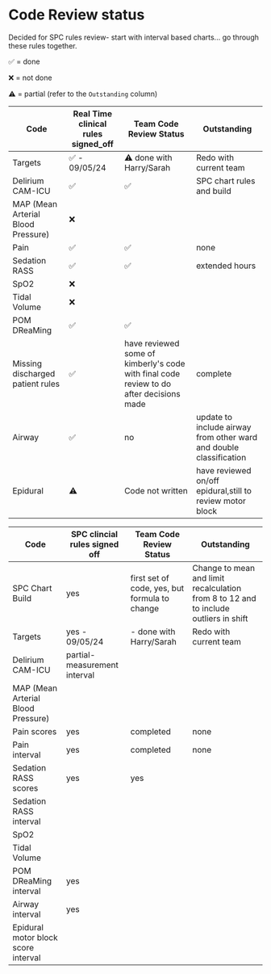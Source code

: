 # Code Review status 
Decided for SPC rules review- start with interval based charts... go through these rules together. 

✅ = done

❌ = not done

⚠️ = partial (refer to the `Outstanding` column)

Code|Real Time clinical rules signed_off|Team Code Review Status|Outstanding|
|---|---|---|---|
Targets|✅ - 09/05/24| ⚠️ done with Harry/Sarah|Redo with current team||
Delirium CAM-ICU |✅|✅|SPC chart rules and build|
MAP (Mean Arterial Blood Pressure)|❌|||
Pain|✅|✅|none|
Sedation RASS|✅|✅|extended hours|
SpO2|❌|||
Tidal Volume|❌|||
POM DReaMing|✅|✅||
Missing discharged patient rules|✅|have reviewed some of kimberly's code with final code review to do after decisions made|complete|Review Kimbery's updated rules in PR, Siri to incorporate into each individual metric rules and content|
Airway|✅|no|update to include airway from other ward and double classification|
Epidural|⚠️ |Code not written|have reviewed on/off epidural,still to review motor block|


Code|SPC clincial rules signed off|Team Code Review Status|Outstanding|
|---|---|---|---|
SPC Chart Build|yes|first set of code, yes, but formula to change|Change to mean and limit recalculation from 8 to 12 and to include outliers in shift
Targets|yes - 09/05/24|- done with Harry/Sarah|Redo with current team||
Delirium CAM-ICU |partial- measurement interval||
MAP (Mean Arterial Blood Pressure)||||
Pain scores|yes|completed|none|
Pain interval|yes|completed|none|
Sedation RASS scores|yes|yes||
Sedation RASS interval||||
SpO2||||
Tidal Volume||||
POM DReaMing interval|yes|||
Airway interval|yes||||
Epidural motor block score interval|||||
